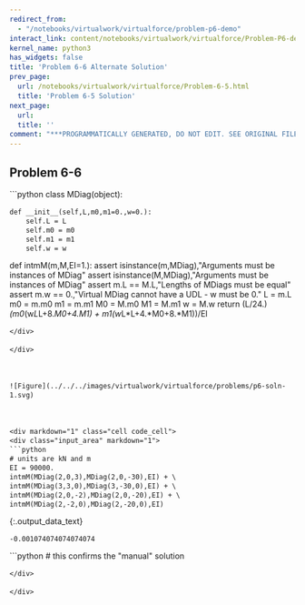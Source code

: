 ```yaml
---
redirect_from:
  - "/notebooks/virtualwork/virtualforce/problem-p6-demo"
interact_link: content/notebooks/virtualwork/virtualforce/Problem-P6-demo.ipynb
kernel_name: python3
has_widgets: false
title: 'Problem 6-6 Alternate Solution'
prev_page:
  url: /notebooks/virtualwork/virtualforce/Problem-6-5.html
  title: 'Problem 6-5 Solution'
next_page:
  url: 
  title: ''
comment: "***PROGRAMMATICALLY GENERATED, DO NOT EDIT. SEE ORIGINAL FILES IN /content***"
---
```



## Problem 6-6



<div markdown="1" class="cell code_cell">
<div class="input_area" markdown="1">
```python
class MDiag(object):
    
    def __init__(self,L,m0,m1=0.,w=0.):
        self.L = L
        self.m0 = m0
        self.m1 = m1
        self.w = w
        
def intmM(m,M,EI=1.):
    assert isinstance(m,MDiag),"Arguments must be instances of MDiag"
    assert isinstance(M,MDiag),"Arguments must be instances of MDiag"
    assert m.L == M.L,"Lengths of MDiags must be equal"
    assert m.w == 0.,"Virtual MDiag cannot have a UDL - w must be 0."
    L = m.L
    m0 = m.m0
    m1 = m.m1
    M0 = M.m0
    M1 = M.m1
    w = M.w
    return (L/24.)*(m0*(w*L*L+8.*M0+4.*M1) + m1*(w*L*L+4.*M0+8.*M1))/EI

```
</div>

</div>



![Figure](../../../images/virtualwork/virtualforce/problems/p6-soln-1.svg)



<div markdown="1" class="cell code_cell">
<div class="input_area" markdown="1">
```python
# units are kN and m
EI = 90000.
intmM(MDiag(2,0,3),MDiag(2,0,-30),EI) + \
intmM(MDiag(3,3,0),MDiag(3,-30,0),EI) + \
intmM(MDiag(2,0,-2),MDiag(2,0,-20),EI) + \
intmM(MDiag(2,-2,0),MDiag(2,-20,0),EI)

```
</div>

<div class="output_wrapper" markdown="1">
<div class="output_subarea" markdown="1">


{:.output_data_text}
```
-0.001074074074074074
```


</div>
</div>
</div>



<div markdown="1" class="cell code_cell">
<div class="input_area" markdown="1">
```python
# this confirms the "manual" solution

```
</div>

</div>

